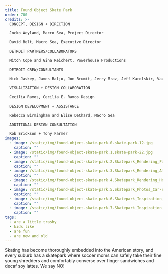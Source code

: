 ```yaml
---
title: Found Object Skate Park
order: 700
credits: >-
  CONCEPT, DESIGN + DIRECTION  

  Jocko Weyland, Macro Sea, Project Director  

  David Belt, Macro Sea, Executive Director  
    
  DETROIT PARTNERS/COLLABORATORS  

  Mitch Cope and Gina Reichert, Powerhouse Productions  
    
  DETROIT CREW/CONSULTANTS  

  Nick Jaskey, James Baljo, Jon Brumit, Jerry Mraz, Jeff Karolskir, Vaughn Taormina  
    
  VISUALIZATION + DESIGN COLLABORATION  

  Cecilia Ramos, Cecilia E. Ramos Design  
    
  DESIGN DEVELOPMENT + ASSISTANCE  

  Rebecca Birmingham and Elise DeChard, Macro Sea  
    
  ADDITIONAL DESIGN CONSULTATION  

  Rob Erickson + Tony Farmer
images:
  - image: /static/img/found-object-skate-park.0.skate-park-12.jpg
    caption: ""
  - image: /static/img/found-object-skate-park.1.skate-park-22.jpg
    caption: ""
  - image: /static/img/found-object-skate-park.2.Skatepark_Rendering_Farm-resized.jpg
    caption: ""
  - image: /static/img/found-object-skate-park.3.Skatepark_Rendering_Alley-resized.jpg
    caption: ""
  - image: /static/img/found-object-skate-park.4.Skatepark_Rendering_Houses-resized.jpg
    caption: ""
  - image: /static/img/found-object-skate-park.5.Skatepark_Photos_Car-resized.jpg
    caption: ""
  - image: /static/img/found-object-skate-park.6.Skatepark_Inspiration_Ramp-Roof.jpg
    caption: ""
  - image: /static/img/found-object-skate-park.7.Skatepark_Inspiration_Beam.jpg
    caption: ""
tags:
  - are a little trashy
  - kids like
  - are fun
  - are new and old
---
```

Skating has become thoroughly embedded into the American story, and every suburb has a skatepark where soccer moms can safely take their fine young shredders and comfortably converse over finger sandwiches and decaf soy lattes. We say NO!

